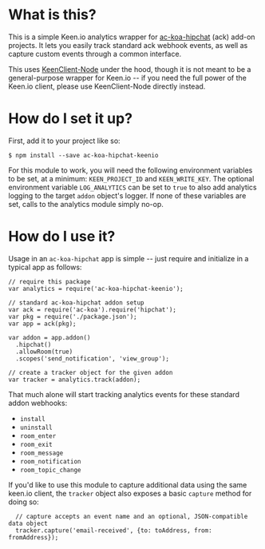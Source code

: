 # What is this?

This is a simple Keen.io analytics wrapper for
[ac-koa-hipchat](https://bitbucket.org/atlassianlabs/ac-koa-hipchat)
(ack) add-on projects.  It lets you easily track standard ack webhook events, as well as
capture custom events through a common interface.

This uses [KeenClient-Node](https://github.com/keenlabs/KeenClient-node)
under the hood, though it is not meant to be a general-purpose wrapper for
Keen.io -- if you need the full power of the Keen.io client, please use
KeenClient-Node directly instead.

# How do I set it up?

First, add it to your project like so:

```
$ npm install --save ac-koa-hipchat-keenio
```

For this module to work, you will need the following environment variables
to be set, at a minimum: `KEEN_PROJECT_ID` and `KEEN_WRITE_KEY`.  The
optional environment variable `LOG_ANALYTICS` can be set to `true` to
also add analytics logging to the target `addon` object's logger.  If none
of these variables are set, calls to the analytics module simply no-op.

# How do I use it?

Usage in an `ac-koa-hipchat` app is simple -- just require and initialize
in a typical app as follows:

```
// require this package
var analytics = require('ac-koa-hipchat-keenio');

// standard ac-koa-hipchat addon setup
var ack = require('ac-koa').require('hipchat');
var pkg = require('./package.json');
var app = ack(pkg);

var addon = app.addon()
  .hipchat()
  .allowRoom(true)
  .scopes('send_notification', 'view_group');

// create a tracker object for the given addon
var tracker = analytics.track(addon);
```

That much alone will start tracking analytics events for these standard
addon webhooks:

* `install`
* `uninstall`
* `room_enter`
* `room_exit`
* `room_message`
* `room_notification`
* `room_topic_change`

If you'd like to use this module to capture additional data using the
same keen.io client, the `tracker` object also exposes a basic `capture`
method for doing so:

```
  // capture accepts an event name and an optional, JSON-compatible data object
  tracker.capture('email-received', {to: toAddress, from: fromAddress});
```
